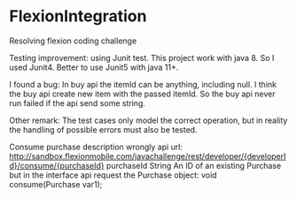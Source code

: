 # FlexionIntegration
Resolving flexion coding challenge

Testing improvement:
using Junit test.
This project work with java 8. So I used Junit4.
Better to use Junit5 with java 11+.

I found a bug:
In buy api the itemId can be anything, including null. I think the buy api create new item with the passed itemId.
So the buy api never run failed if the api send some string.


Other remark:
The test cases only model the correct operation, but in reality the handling of possible errors must also be tested.

Consume purchase description wrongly
api url:
http://sandbox.flexionmobile.com/javachallenge/rest/developer/{developerId}/consume/{purchaseId}
purchaseId String An ID of an existing Purchase
but in the interface api request the Purchase object:
void consume(Purchase var1);
